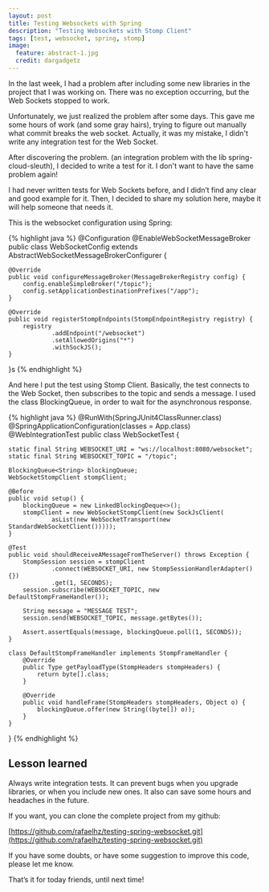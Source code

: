 ```yaml
---
layout: post
title: Testing Websockets with Spring
description: "Testing Websockets with Stomp Client"
tags: [test, websocket, spring, stomp]
image:
  feature: abstract-1.jpg
  credit: dargadgetz
---
```


In the last week, I had a problem after including some new libraries in the project that I was working on.  There was no exception occurring, but the Web Sockets stopped to work.

Unfortunately, we just realized the problem after some days.  This gave me some hours of work (and some gray hairs), trying to figure out manually what commit breaks the web socket.   Actually, it was my mistake,  I didn't write any integration test for the Web Socket.

After discovering the problem. (an integration problem with the lib spring-cloud-sleuth),
I decided to write a test for it.  I don't want to have the same problem again!

I had never written tests for Web Sockets before, and I didn’t find any clear and good example for it.  Then, I decided to share my solution here, maybe it will help someone that needs it.

This is the websocket configuration using Spring:

{% highlight java %}
@Configuration
@EnableWebSocketMessageBroker
public class WebSocketConfig extends AbstractWebSocketMessageBrokerConfigurer {

    @Override
    public void configureMessageBroker(MessageBrokerRegistry config) {
        config.enableSimpleBroker("/topic");
        config.setApplicationDestinationPrefixes("/app");
    }

    @Override
    public void registerStompEndpoints(StompEndpointRegistry registry) {
        registry
                .addEndpoint("/websocket")
                .setAllowedOrigins("*")
                .withSockJS();
    }
}s
{% endhighlight %}

And here I put the test using Stomp Client.  Basically, the test connects to the Web Socket,
then subscribes to the topic and sends a message.  I used the class BlockingQueue, in order to wait for the asynchronous response.

{% highlight java %}
@RunWith(SpringJUnit4ClassRunner.class)
@SpringApplicationConfiguration(classes = App.class)
@WebIntegrationTest
public class WebSocketTest {

    static final String WEBSOCKET_URI = "ws://localhost:8080/websocket";
    static final String WEBSOCKET_TOPIC = "/topic";

    BlockingQueue<String> blockingQueue;
    WebSocketStompClient stompClient;

    @Before
    public void setup() {
        blockingQueue = new LinkedBlockingDeque<>();
        stompClient = new WebSocketStompClient(new SockJsClient(
                asList(new WebSocketTransport(new StandardWebSocketClient()))));
    }

    @Test
    public void shouldReceiveAMessageFromTheServer() throws Exception {
        StompSession session = stompClient
                .connect(WEBSOCKET_URI, new StompSessionHandlerAdapter() {})
                .get(1, SECONDS);
        session.subscribe(WEBSOCKET_TOPIC, new DefaultStompFrameHandler());

        String message = "MESSAGE TEST";
        session.send(WEBSOCKET_TOPIC, message.getBytes());

        Assert.assertEquals(message, blockingQueue.poll(1, SECONDS));
    }

    class DefaultStompFrameHandler implements StompFrameHandler {
        @Override
        public Type getPayloadType(StompHeaders stompHeaders) {
            return byte[].class;
        }

        @Override
        public void handleFrame(StompHeaders stompHeaders, Object o) {
            blockingQueue.offer(new String((byte[]) o));
        }
    }
}
{% endhighlight %}


## Lesson learned

Always write integration tests.  It can prevent bugs when you upgrade libraries, or when you include new ones. It also can save some hours and headaches in the future.

If you want, you can clone the complete project from my github:

[https://github.com/rafaelhz/testing-spring-websocket.git](https://github.com/rafaelhz/testing-spring-websocket.git) 

If you have some doubts, or have some suggestion to improve this code, please let me know.

That’s it for today friends, until next time!